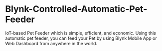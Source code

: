 # Blynk-Controlled-Automatic-Pet-Feeder

IoT-based Pet Feeder which is simple, efficient, and economic. Using this automatic pet feeder, you can feed your Pet by using Blynk Mobile App or Web Dashboard from anywhere in the world. 
